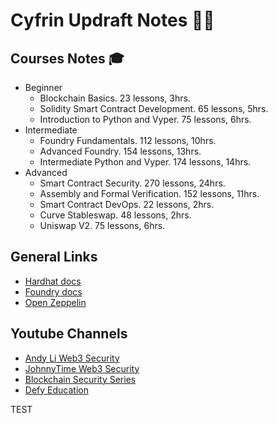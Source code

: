 # Cyfrin Updraft Notes 🐸🐍

## Courses Notes 🎓

- Beginner
  - Blockchain Basics. 23 lessons, 3hrs.
  - Solidity Smart Contract Development. 65 lessons, 5hrs.
  - Introduction to Python and Vyper. 75 lessons, 6hrs.
- Intermediate
  - Foundry Fundamentals. 112 lessons, 10hrs.
  - Advanced Foundry. 154 lessons, 13hrs.
  - Intermediate Python and Vyper. 174 lessons, 14hrs.
- Advanced
  - Smart Contract Security. 270 lessons, 24hrs.
  - Assembly and Formal Verification. 152 lessons, 11hrs.
  - Smart Contract DevOps. 22 lessons, 2hrs.
  - Curve Stableswap. 48 lessons, 2hrs.
  - Uniswap V2. 75 lessons, 6hrs.

## General Links

- [Hardhat docs](https://hardhat.org/docs)
- [Foundry docs](https://book.getfoundry.sh/)
- [Open Zeppelin](https://docs.openzeppelin.com/)

## Youtube Channels

- [Andy Li Web3 Security](https://www.youtube.com/@andyli)
- [JohnnyTime Web3 Security](https://www.youtube.com/@JohnnyTime)
- [Blockchain Security Series](https://www.youtube.com/@blockchainsecurityseries)
- [Defy Education](https://www.youtube.com/@DefyEducation)

TEST
